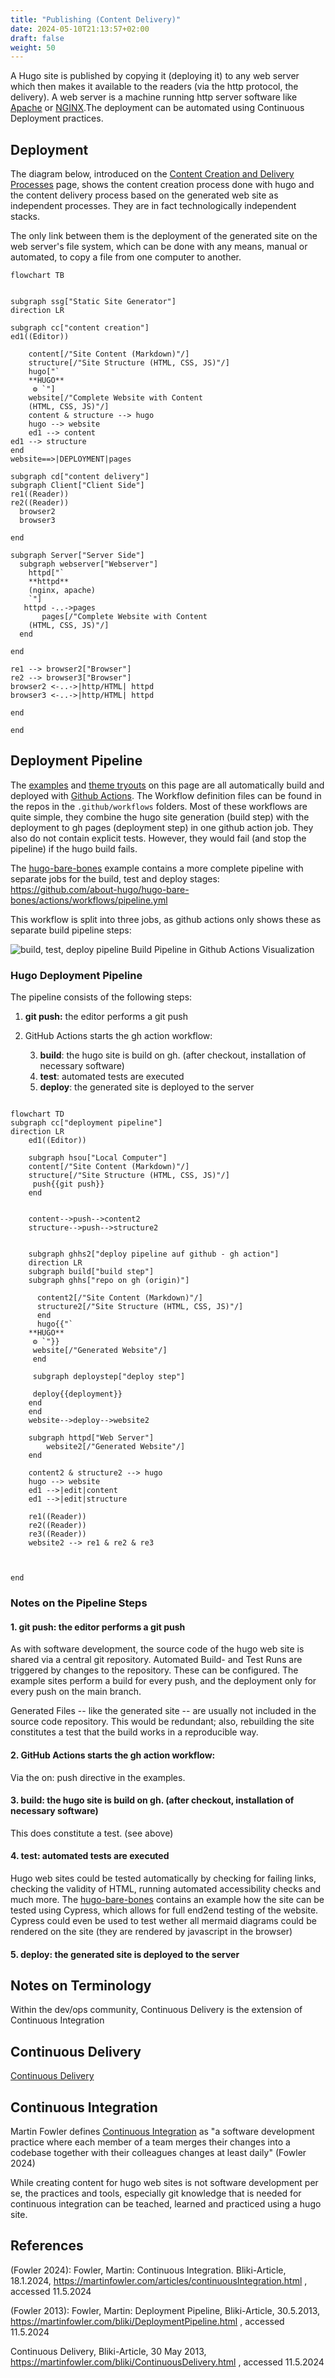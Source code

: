 ```yaml
---
title: "Publishing (Content Delivery)"
date: 2024-05-10T21:13:57+02:00
draft: false
weight: 50
---
```


A Hugo site is published by copying it (deploying it) to any web server which 
then makes it available to the readers (via the http protocol, the delivery).
A web server is a machine running http server software like [Apache](https://httpd.apache.org/) or [NGINX](https://www.nginx.com/).The deployment can be automated using Continuous Deployment practices.

<!--more-->

## Deployment

The diagram below, introduced on the  [Content Creation and Delivery Processes](/hugo/process/) page, 
shows the content creation process done with hugo and the content delivery process based on the generated web site as independent processes. They are in fact technologically independent stacks.

The only link between them is the deployment of the generated site on the web server's file system, which can be done with any means, manual or 
automated, to copy a file from one computer to another.

```mermaid
flowchart TB


subgraph ssg["Static Site Generator"]
direction LR

subgraph cc["content creation"]
ed1((Editor))

    content[/"Site Content (Markdown)"/]
    structure[/"Site Structure (HTML, CSS, JS)"/]
    hugo["`
    **HUGO**
     ⚙️ `"]
    website[/"Complete Website with Content 
    (HTML, CSS, JS)"/]
    content & structure --> hugo
    hugo --> website
    ed1 --> content
ed1 --> structure
end
website==>|DEPLOYMENT|pages

subgraph cd["content delivery"]
subgraph Client["Client Side"]
re1((Reader))
re2((Reader))
  browser2
  browser3

end

subgraph Server["Server Side"]
  subgraph webserver["Webserver"]
    httpd["`
    **httpd**
    (nginx, apache)
    `"]
   httpd -..->pages
       pages[/"Complete Website with Content 
    (HTML, CSS, JS)"/]
  end

end

re1 --> browser2["Browser"]
re2 --> browser3["Browser"]
browser2 <-..->|http/HTML| httpd
browser3 <-..->|http/HTML| httpd

end

end
```




## Deployment Pipeline
The [examples](/examples) and [theme tryouts](/themes) on this page are all automatically build and deployed with [Github Actions](https://github.com/features/actions). The Workflow definition files can be found in the repos in 
the `.github/workflows` folders. Most of these workflows are quite simple, they combine the hugo site generation (build step) with the deployment to gh pages (deployment step) in one github action job.  They also do not contain explicit tests. However, they would fail (and stop the pipeline) if the hugo build fails.

The [hugo-bare-bones](/examples/hugo-bare-bones) example contains a more complete pipeline with separate jobs for the build, test and deploy stages: 
https://github.com/about-hugo/hugo-bare-bones/actions/workflows/pipeline.yml

This workflow is split into three jobs, as github actions only shows these as separate build pipeline steps:

![build, test, deploy pipeline](pipeline-gh-actions.jpg)
Build Pipeline in Github Actions Visualization

### Hugo Deployment Pipeline
The pipeline consists of the following steps:
1. **git push:** the editor performs a git push
2. GitHub Actions starts the gh action workflow: 

    3. **build**: the hugo site is build on gh. (after checkout, installation of necessary software)
    4. **test**: automated tests are executed
    5. **deploy**: the generated site is deployed to the server


```mermaid

flowchart TD
subgraph cc["deployment pipeline"]
direction LR
    ed1((Editor))

    subgraph hsou["Local Computer"]
    content[/"Site Content (Markdown)"/]
    structure[/"Site Structure (HTML, CSS, JS)"/]
     push{{git push}}
    end
    

    content-->push-->content2
    structure-->push-->structure2
   

    subgraph ghhs2["deploy pipeline auf github - gh action"]
    direction LR
    subgraph build["build step"]
    subgraph ghhs["repo on gh (origin)"]
      
      content2[/"Site Content (Markdown)"/]
      structure2[/"Site Structure (HTML, CSS, JS)"/]
      end
      hugo{{"`
    **HUGO**
     ⚙️ `"}}
     website[/"Generated Website"/]
     end
     
     subgraph deploystep["deploy step"]
         
     deploy{{deployment}}
    end
    end
    website-->deploy-->website2
   
    subgraph httpd["Web Server"]
        website2[/"Generated Website"/]
    end

    content2 & structure2 --> hugo
    hugo --> website
    ed1 -->|edit|content
    ed1 -->|edit|structure
    
    re1((Reader))
    re2((Reader))
    re3((Reader))
    website2 --> re1 & re2 & re3


     
end
```

### Notes on the Pipeline Steps

#### 1. **git push:** the editor performs a git push
As with software development, the source code of the hugo web site is shared via a central git repository.
Automated Build- and Test Runs are triggered by changes to the repository. These can be configured. The example sites
perform a build for every push, and the deployment only for every push on the main branch.

Generated Files -- like the generated site -- are usually not included in the source code repository. This would be redundant;  also, rebuilding the site constitutes a test that the build works in a reproducible way.

#### 2. GitHub Actions starts the gh action workflow: 
Via the on: push directive in the examples. 

#### 3. **build**: the hugo site is build on gh. (after checkout, installation of necessary software)
This does constitute a test. (see above)

#### 4. **test**: automated tests are executed
Hugo web sites could be tested
automatically by checking for failing links, checking the validity of HTML, running automated accessibility checks and much more. The [hugo-bare-bones](/examples/hugo-bare-bones/) contains an example how the site can be tested using 
Cypress, which allows for full end2end testing of the website. Cypress could even be used to test wether all
mermaid diagrams could be rendered on the site (they are rendered by javascript in the browser)

#### 5. **deploy**: the generated site is deployed to the server


## Notes on Terminology



Within the dev/ops community, Continuous Delivery is the extension of Continuous Integration 


## Continuous Delivery

[Continuous Delivery](https://martinfowler.com/bliki/ContinuousDelivery.html)

## Continuous Integration

Martin Fowler defines [Continuous Integration](https://martinfowler.com/articles/continuousIntegration.html) as "a software development practice where each member of a team merges their changes into a codebase together with their colleagues changes at least daily" (Fowler 2024)

While creating content for hugo web sites is not software development per se, the practices and tools, especially git knowledge that is needed for continuous integration can be teached, learned and practiced using a hugo site.

## References

(Fowler 2024): Fowler, Martin: Continuous Integration. Bliki-Article, 18.1.2024, https://martinfowler.com/articles/continuousIntegration.html , accessed 11.5.2024

(Fowler 2013): Fowler, Martin: Deployment Pipeline, Bliki-Article, 30.5.2013, 
https://martinfowler.com/bliki/DeploymentPipeline.html , accessed 11.5.2024

Continuous Delivery, Bliki-Article, 30 May 2013, https://martinfowler.com/bliki/ContinuousDelivery.html , accessed 11.5.2024


